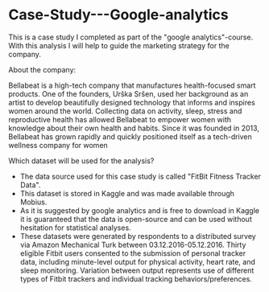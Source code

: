 # Case-Study---Google-analytics
This is a case study I completed as part of the "google analytics"-course. With this analysis I will help to guide the 
marketing strategy for the company. 

About the company:

Bellabeat is a high-tech company that manufactures health-focused smart products. One of the
founders, Urška Sršen, used her background as an artist to develop beautifully designed technology 
that informs and inspires women around the world. Collecting data on activity, sleep, stress and reproductive 
health has allowed Bellabeat to empower women with knowledge about their own health and habits. 
Since it was founded in 2013, Bellabeat has grown rapidly and quickly positioned itself as a 
tech-driven wellness company for women


Which dataset will be used for the analysis?
- The data source used for this case study is called "FitBit Fitness Tracker Data". 
- This dataset is stored in Kaggle and was made available through Mobius.
- As it is suggested by google analytics and is free to download in Kaggle it is guaranteed
  that the data is open-source and can be used without hesitation for statistical analyses.
- These datasets were generated by respondents to a distributed survey via Amazon Mechanical Turk 
  between 03.12.2016-05.12.2016. Thirty eligible Fitbit users consented to the submission of personal tracker 
  data, including minute-level output for physical activity, heart rate, and sleep monitoring. 
  Variation between output represents use of different types of Fitbit trackers and individual 
  tracking behaviors/preferences.

